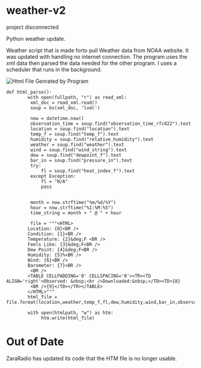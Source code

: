 # weather-v2
 project disconnected 

Python weather update. 

 Weather script that is made forto pull 
Weather data from NOAA website. It was updated with handling 
no internet connection. The program uses the xml data then parsed the data needed for the other program. I uses a scheduler that runs in the background. 

![Html File Genrated by Program](https://tcaviness.github.io/assessts/img/NOAAParsing.png)

~~~
def html_parse():
        with open(fullpath, "r") as read_xml:
         xml_doc = read_xml.read()
         soup = bs(xml_doc, 'lxml')
         
         now = datetime.now()
         observation_time = soup.find("observation_time_rfc822").text
         location = soup.find("location").text
         temp_f = soup.find("temp_f").text
         humidity = soup.find("relative_humidity").text
         weather = soup.find("weather").text
         wind = soup.find("wind_string").text
         dew = soup.find("dewpoint_f").text
         bar_in = soup.find("pressure_in").text
         try:
             fl = soup.find("heat_index_f").text
         except Exception:
             fl = "N/A"
             pass
         

         month = now.strftime("%m/%d/%Y")
         hour = now.strftime("%I:%M:%S")
         time_string = month + " @ " + hour        

         file = """<HTML>
        Location: {0}<BR />
        Condition: {1}<BR /> 
        Temperature: {2}&deg;F <BR />
        Feels Like: {3}&deg;F<BR />
        Dew Point: {4}&deg;F<BR />
        Humidity: {5}%<BR />
        Wind: {6}<BR />
        Barometer: {7}<BR />
         <BR />
        <TABLE CELLPADDING='0' CELLSPACING='0'><TR><TD ALIGN='right'>Observed: &nbsp;<br />Downloaded:&nbsp;</TD><TD>{8}
         <BR />{9}</TD></TR></TABLE>
        </HTML>"""
        html_file = file.format(location,weather,temp_f,fl,dew,humidity,wind,bar_in,observation_time,time_string)

        with open(htmlpath, "w") as htm:
             htm.write(html_file)
~~~

# Out of Date

ZaraRadio has updated its code that the HTM file is no longer usable. 
  

